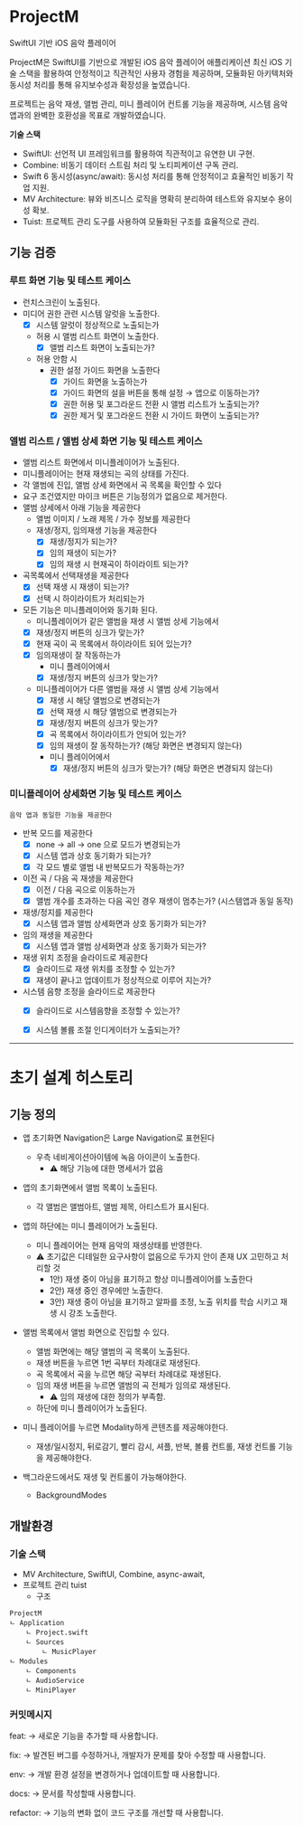 
# ProjectM

SwiftUI 기반 iOS 음악 플레이어

ProjectM은 SwiftUI를 기반으로 개발된 iOS 음악 플레이어 애플리케이션 
최신 iOS 기술 스택을 활용하여 안정적이고 직관적인 사용자 경험을 제공하며,
모듈화된 아키텍처와 동시성 처리를 통해 유지보수성과 확장성을 높였습니다.
 
 프로젝트는 음악 재생, 앨범 관리, 미니 플레이어 컨트롤 기능을 제공하며, 
시스템 음악 앱과의 완벽한 호환성을 목표로 개발하였습니다.

**기술 스택**

- SwiftUI: 선언적 UI 프레임워크를 활용하여 직관적이고 유연한 UI 구현.
- Combine: 비동기 데이터 스트림 처리 및 노티피케이션 구독 관리.
- Swift 6 동시성(async/await): 동시성 처리를 통해 안정적이고 효율적인 비동기 작업 지원.
- MV Architecture: 뷰와 비즈니스 로직을 명확히 분리하여 테스트와 유지보수 용이성 확보.
- Tuist: 프로젝트 관리 도구를 사용하여 모듈화된 구조를 효율적으로 관리.


## 기능 검증

### 루트 화면 기능 및 테스트 케이스

- 런치스크린이 노출된다.
- 미디어 권한 관련 시스템 알럿을 노출한다.
    - [x]  시스템 알럿이 정상적으로 노출되는가
    - 허용 시 앨범 리스트 화면이 노출한다.
        - [x]  앨범 리스트 화면이 노출되는가?
    - 허용 안함 시
        - 권한 설정 가이드 화면을 노출한다
            - [x]  가이드 화면을 노출하는가
            - [x]  가이드 화면의 설을 버튼을 통해 설정 → 앱으로 이동하는가?
            - [x]  권한 허용 및 포그라운드 전환 시 앨범 리스트가 노출되는가?
            - [x]  권한 제거 및 포그라운드 전환 시 가이드 화면이 노출되는가?

### 앨범 리스트 / 앨범 상세 화면 기능 및 테스트 케이스

- 앨범 리스트 화면에서 미니플레이어가 노출된다.
- 미니플레이어는 현재 재생되는 곡의 상태를 가진다.
- 각 앨범에 진입, 앨범 상세 화면에서 곡 목록을 확인할 수 있다
- 요구 조건였지만 마이크 버튼은 기능정의가 없음으로 제거한다.
- 앨범 상세에서 아래 기능을 제공한다
    - 앨범 이미지 / 노래 제목 / 가수 정보를 제공한다
    - 재생/정지, 임의재생 기능을 제공한다
        - [x]  재생/정지가 되는가?
        - [x]  임의 재생이 되는가?
        - [x]  임의 재생 시 현재곡이 하이라이트 되는가?
- 곡목록에서 선택재생을 제공한다
    - [x]  선택 재생 시 재생이 되는가?
    - [x]  선택 시 하이라이트가 처리되는가
- 모든 기능은 미니플레이어와 동기화 된다.
    - 미니플레이어가 같은 앨범을 재생 시 앨범 상세 기능에서
    - [x]  재생/정지 버튼의 싱크가 맞는가?
    - [x]  현재 곡이 곡 목록에서 하이라이트 되어 있는가?
    - [x]  임의재생이 잘 작동하는가
        - 미니 플레이어에서
        - [x]  재생/정지 버튼의 싱크가 맞는가?
    - 미니플레이어가 다른 앨범을 재생 시 앨범 상세 기능에서
        - [x]  재생 시 해당 앨범으로 변경되는가
        - [x]  선택 재생 시 해당 앨범으로 변경되는가
        - [x]  재생/정지 버튼의 싱크가 맞는가?
        - [x]  곡 목록에서 하이라이트가 안되어 있는가?
        - [x]  임의 재생이 잘 동작하는가? (해당 화면은 변경되지 않는다)
        - 미니 플레이어에서
            - [x]  재생/정지 버튼의 싱크가 맞는가? (해당 화면은 변경되지 않는다)
        
### 미니플레이어 상세화면 기능 및 테스트 케이스
`음악 앱과 동일한 기능을 제공한다`

- 반복 모드를 제공한다
    - [x]  none → all → one 으로  모드가 변경되는가
    - [x]  시스템 앱과 상호 동기화가 되는가?
    - [x]  각 모드 별로 앨범 내 반복모드가 작동하는가?
- 이전 곡 / 다음 곡 재생을 제공한다
    - [x]  이전 / 다음 곡으로 이동하는가
    - [x]  앨범 개수를 초과하는 다음 곡인 경우 재생이 멈추는가? (시스템앱과 동일 동작)
- 재생/정지를 제공한다
    - [x]  시스템 앱과 앨범 상세화면과 상호 동기화가 되는가?
- 임의 재생을 제공한다
    - [x]  시스템 앱과 앨범 상세화면과 상호 동기화가 되는가?
- 재생 위치 조정을 슬라이드로 제공한다
    - [x]  슬라이드로 재생 위치를 조정할 수 있는가?
    - [x]  재생이 끝나고 업데이트가 정상적으로 이루어 지는가?
- 시스템 음향 조정을 슬라이드로 제공한다
    - [x]  슬라이드로 시스템음향을 조정할 수 있는가?
    - [x]  시스템 볼륨 조절 인디게이터가 노출되는가?


-----------

# 초기 설계 히스토리

## 기능 정의

- 앱 초기화면 Navigation은 Large Navigation로 표현된다
    - 우측 네비게이션아이템에 녹음 아이콘이 노출한다.
        - ⚠️ 해당 기능에 대한 명세서가 없음
    
- 앱의 초기화면에서 앨범 목록이 노출된다.
    - 각 앨범은 앨범아트, 앨범 제목, 아티스트가 표시된다.
    
- 앱의 하단에는 미니 플레이어가 노출된다.
    - 미니 플레이어는 현재 음악의 재생상태를 반영한다.
    - ⚠️ 초기값은 디테일한 요구사항이 없음으로 두가지 안이 존재 UX 고민하고 처리할 것
        - 1안) 재생 중이 아님을 표기하고 항상 미니플레이어를 노출한다
        - 2안) 재생 중인 경우에만 노출한다.
        - 3안) 재생 중이 아님을 표기하고 알파를 조정, 노출 위치를 학습 시키고 재생 시 강조 노출한다.
        
- 앨범 목록에서 앨범 화면으로 진입할 수 있다.
    - 앨범 화면에는 해당 앨범의 곡 목록이 노출된다.
    - 재생 버튼을 누르면 1번 곡부터 차례대로 재생된다.
    - 곡 목록에서 곡을 누르면 해당 곡부터 차례대로 재생된다.
    - 임의 재생 버튼을 누르면 앨범의 곡 전체가 임의로 재생된다.
        - ⚠️ 임의 재생에 대한 정의가 부족함.
    - 하단에 미니 플레이어가 노출된다.
    
- 미니 플레이어를 누르면 Modality하게 콘텐츠를 제공해야한다.
    - 재생/일시정지, 뒤로감기, 빨리 감시, 셔플, 반복, 볼륨 컨트롤, 재생 컨트롤 기능을 제공해야한다.
    
- 백그라운드에서도 재생 및 컨트롤이 가능해야한다.
    - BackgroundModes

## 개발환경

### 기술 스택

- MV Architecture, SwiftUI, Combine, async-await, 
- 프로젝트 관리 tuist
    - 구조 
    
```
ProjectM
ㄴ Application
    ㄴ Project.swift
    ㄴ Sources
        ㄴ MusicPlayer
ㄴ Modules
    ㄴ Components
    ㄴ AudioService
    ㄴ MiniPlayer
```


### 커밋메시지
feat: → 새로운 기능을 추가할 때 사용합니다.

fix: → 발견된 버그를 수정하거나, 개발자가 문제를 찾아 수정할 때 사용합니다.

env: → 개발 환경 설정을 변경하거나 업데이트할 때 사용합니다.

docs: → 문서를 작성할때 사용합니다.

refactor: → 기능의 변화 없이 코드 구조를 개선할 때 사용합니다.
